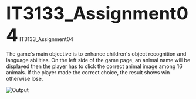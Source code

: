 <font size="25">**IT3133_Assignment04**</font>
IT3133_Assignment04

The game's main objective is to enhance children's object recognition and language abilities. On the left side of the game page, an animal name will be displayed then the player has to click the correct animal image among 16 animals. If the player made the correct choice, the result shows win otherwise lose.


![Output](https://github.com/user-attachments/assets/ec246fa6-88b9-4df9-8521-5113274fa647)
